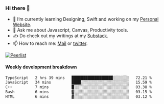 ### Hi there 👋

- 🌱 I’m currently learning Designing, Swift and working on my [Personal Website](https://kvaishak.com/).
- 💬 Ask me about Javascript, Canvas,  Productivity tools. 
- :writing_hand: Do check out my writings at my [Substack](https://kvaishak.substack.com/).
- 📫 How to reach me: [Mail](mailto:vaishak.kaippanchery@gmail.com) or [twitter](https://twitter.com/kvaishack).

[![Peerlist](https://github-readme-badge.peerlist.io/api/vaishak)](https://peerlist.io/vaishak)

#### Weekly development breakdown

<!--START_SECTION:waka-->

```txt
TypeScript   2 hrs 39 mins   ██████████████████░░░░░░░   72.21 %
JavaScript   34 mins         ████░░░░░░░░░░░░░░░░░░░░░   15.59 %
C++          7 mins          █░░░░░░░░░░░░░░░░░░░░░░░░   03.38 %
Bash         6 mins          ▓░░░░░░░░░░░░░░░░░░░░░░░░   03.15 %
HTML         6 mins          ▓░░░░░░░░░░░░░░░░░░░░░░░░   03.12 %
```

<!--END_SECTION:waka-->
